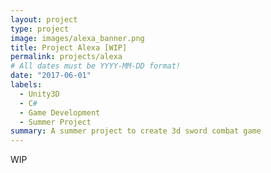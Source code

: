 ```yaml
---
layout: project
type: project
image: images/alexa_banner.png
title: Project Alexa [WIP]
permalink: projects/alexa
# All dates must be YYYY-MM-DD format!
date: "2017-06-01"
labels:
  - Unity3D
  - C#
  - Game Development
  - Summer Project
summary: A summer project to create 3d sword combat game
---
```


WIP